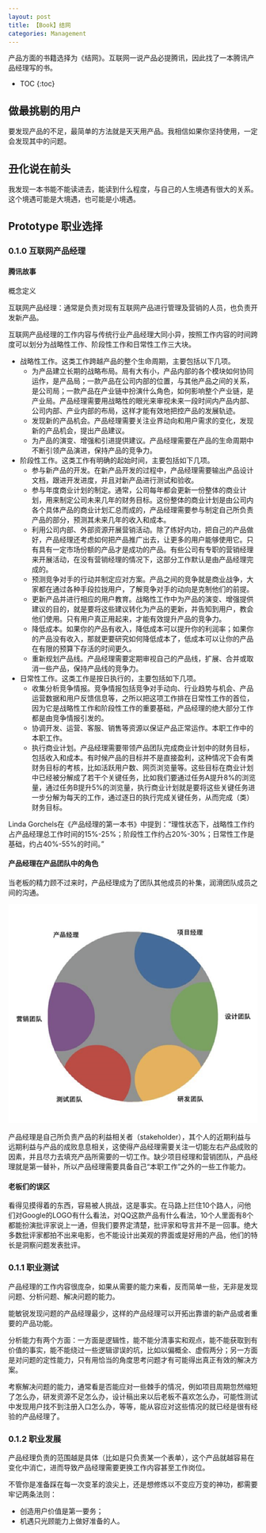 ```yaml
---
layout: post
title: 【Book】结网
categories: Management
---
```


产品方面的书籍选择为《结网》。互联网一说产品必提腾讯，因此找了一本腾讯产品经理写的书。

* TOC
{:toc}

## 做最挑剔的用户

要发现产品的不足，最简单的方法就是天天用产品。我相信如果你坚持使用，一定会发现其中的问题。

## 丑化说在前头

我发现一本书能不能读进去，能读到什么程度，与自己的人生境遇有很大的关系。这个境遇可能是大境遇，也可能是小境遇。

## Prototype 职业选择

### 0.1.0 互联网产品经理

#### 腾讯故事

概念定义

互联网产品经理：通常是负责对现有互联网产品进行管理及营销的人员，也负责开发新产品。

互联网产品经理的工作内容与传统行业产品经理大同小异，按照工作内容的时间跨度可以划分为战略性工作、阶段性工作和日常性工作三大块。

- 战略性工作。这类工作跨越产品的整个生命周期，主要包括以下几项。
    - 为产品建立长期的战略布局。局有大有小，产品内部的各个模块如何协同运作，是产品局；一款产品在公司内部的位置，与其他产品之间的关系，是公司局；一款产品在产业链中扮演什么角色，如何影响整个产业链，是产业局。产品经理需要用战略性的眼光来审视未来一段时间内产品内部、公司内部、产业内部的布局，这样才能有效地把控产品的发展轨迹。
    - 发现新的产品机会。产品经理需要关注业界动向和用户需求的变化，发现新的产品机会，提出产品建议。
    - 为产品的演变、增强和引进提供建议。产品经理需要在产品的生命周期中不断引领产品演进，保持产品的竞争力。
- 阶段性工作。这类工作有明确的起始时间，主要包括如下几项。
    - 参与新产品的开发。在新产品开发的过程中，产品经理需要输出产品设计文档，跟进开发进度，并且对新产品进行测试和验收。
    - 参与年度商业计划的制定。通常，公司每年都会更新一份整体的商业计划，用来制定公司未来几年的财务目标。这份整体的商业计划是由公司内各个具体产品的商业计划汇总而成的，产品经理需要参与制定自己所负责产品的部分，预测其未来几年的收入和成本。
    - 利用公司内部、外部资源开展营销活动。除了练好内功，把自己的产品做好，产品经理还考虑如何把产品推广出去，让更多的用户能够使用它。只有具有一定市场份额的产品才是成功的产品。有些公司有专职的营销经理来开展活动，在没有营销经理的情况下，这部分工作默认是由产品经理完成的。
    - 预测竞争对手的行动并制定应对方案。产品之间的竞争就是商业战争，大家都在通过各种手段拉拢用户，了解竞争对手的动向是克制他们的前提。
    - 更新产品并进行相应的用户教育。战略性工作中为产品的演变、增强提供建议的目的，就是要将这些建议转化为产品的更新，并告知到用户，教会他们使用。只有用户真正用起来，才能有效提升产品的竞争力。
    - 降低成本。如果你的产品有收入，降低成本可以提升你的利润率；如果你的产品没有收入，那就更要研究如何降低成本了，低成本可以让你的产品在有限的预算下存活的时间更久。
    - 重新规划产品线。产品经理需要定期审视自己的产品线，扩展、合并或取消一些产品，保持产品线的竞争力。
- 日常性工作。这类工作是按日执行的，主要包括如下几项。
    - 收集分析竞争情报。竞争情报包括竞争对手动向、行业趋势与机会、产品运营数据和用户反馈信息等，之所以把这项工作排在日常性工作的首位，因为它是战略性工作和阶段性工作的重要基础，产品经理的绝大部分工作都是由竞争情报引发的。
    - 协调开发、运营、客服、销售等资源以保证产品正常运作。本职工作中的本职工作。
    - 执行商业计划。产品经理需要带领产品团队完成商业计划中的财务目标，包括收入和成本。有时候产品的目标并不是直接盈利，这种情况下会有类财务目标的考核，比如活跃用户数、网页浏览量等。这些目标在商业计划中已经被分解成了若干个关键任务，比如我们要通过任务A提升8%的浏览量，通过任务B提升5%的浏览量，执行商业计划就是要将这些关键任务进一步分解为每天的工作，通过逐日的执行完成关键任务，从而完成（类）财务目标。

Linda Gorchels在《产品经理的第一本书》中提到：“理性状态下，战略性工作约占产品经理总工作时间的15%-25%；阶段性工作约占20%-30%；日常性工作是基础，约占40%-55%的时间。”

#### 产品经理在产品团队中的角色

当老板的精力顾不过来时，产品经理成为了团队其他成员的补集，润滑团队成员之间的沟通。

![](/img/2019-02-21-product-1.png)

产品经理是自己所负责产品的利益相关者（stakeholder），其个人的近期利益与远期利益与产品的成败息息相关，这使得产品经理需要关注一切能左右产品成败的因素，并且尽力去填充产品所需要的一切工作。缺少项目经理和营销团队，产品经理就是第一替补，所以产品经理需要具备自己“本职工作”之外的一些工作能力。

#### 老板们的误区

看得见摸得着的东西，容易被人挑战，这是事实。在马路上拦住10个路人，问他们对Google的LOGO有什么看法，对QQ这款产品有什么看法，10个人里面有8个都能扮演批评家说上一通，但我们要界定清楚，批评家和导言并不是一回事。绝大多数批评家都拍不出来电影，也不能设计出美观的界面或是好用的产品，他们的特长是洞察问题发表批评。

### 0.1.1 职业测试

产品经理的工作内容很庞杂，如果从需要的能力来看，反而简单一些，无非是发现问题、分析问题、解决问题的能力。

能敏锐发现问题的产品经理最少，这样的产品经理可以开拓出靠谱的新产品或者重要的产品功能。

分析能力有两个方面：一方面是逻辑性，能不能分清事实和观点，能不能获取到有价值的事实，能不能绕过一些逻辑谬误的坑，比如以偏概全、虚假两分；另一方面是对问题的定性能力，只有用恰当的角度思考问题才有可能得出真正有效的解决方案。

考察解决问题的能力，通常看是否能应对一些棘手的情况，例如项目周期忽然缩短了怎么办，研发资源不足怎么办，设计稿出来以后老板不喜欢怎么办，可能性测试中发现用户找不到注册入口怎么办，等等，能从容应对这些情况的就已经是很有经验的产品经理了。

### 0.1.2 职业发展

产品经理负责的范围越是具体（比如是只负责某一个表单），这个产品就越容易在变化中消亡，进而导致产品经理需要更换工作内容甚至工作岗位。

不管你是准备踩在每一次变革的浪尖上，还是想修炼以不变应万变的神功，都需要牢记两条法则：

- 创造用户价值是第一要务；
- 机遇只光顾能力上做好准备的人。

